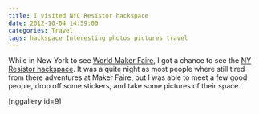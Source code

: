 ```yaml
---
title: I visited NYC Resistor hackspace
date: 2012-10-04 14:59:00
categories: Travel
tags: hackspace Interesting photos pictures travel
---
```

While in New York to see <a href="http://makerfaire.com/newyork/2012/">World Maker Faire</a>, I got a chance to see the <a href="http://www.nycresistor.com/">NY Resistor hackspace</a>. It was a quite night as most people where still tired from there adventures at Maker Faire, but I was able to meet a few good people, drop off some stickers, and take some pictures of their space.

[nggallery id=9]
